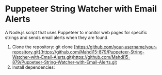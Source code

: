 # Puppeteer String Watcher with Email Alerts
A Node.js script that uses Puppeteer to monitor web pages for specific strings and sends email alerts when they are found.
1. Clone the repository:
git clone [https://github.com/your-username/your-repository.git](https://github.com/Mahdi15-879/Puppeteer-String-Watcher-with-Email-Alerts.git)https://github.com/Mahdi15-879/Puppeteer-String-Watcher-with-Email-Alerts.git
2. Install dependencies:
